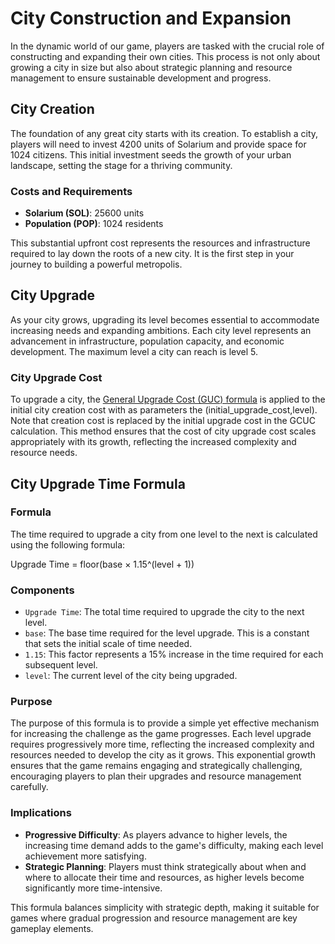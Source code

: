 # City Construction and Expansion

In the dynamic world of our game, players are tasked with the crucial role of constructing and expanding their own cities. This process is not only about growing a city in size but also about strategic planning and resource management to ensure sustainable development and progress.

## City Creation

The foundation of any great city starts with its creation. To establish a city, players will need to invest 4200 units of Solarium and provide space for 1024 citizens. This initial investment seeds the growth of your urban landscape, setting the stage for a thriving community.

### Costs and Requirements

- **Solarium (SOL)**: 25600 units
- **Population (POP)**: 1024 residents

This substantial upfront cost represents the resources and infrastructure required to lay down the roots of a new city. It is the first step in your journey to building a powerful metropolis.

## City Upgrade

As your city grows, upgrading its level becomes essential to accommodate increasing needs and expanding ambitions. Each city level represents an advancement in infrastructure, population capacity, and economic development. The maximum level a city can reach is level 5.

### City Upgrade Cost

To upgrade a city, the [General Upgrade Cost (GUC) formula](buildings_productions.md#general-upgrade-cost-guc) is applied to the initial city creation cost with as parameters the (initial_upgrade_cost,level). Note that creation cost is replaced by the initial upgrade cost in the GCUC calculation. This method ensures that the cost of city upgrade cost scales appropriately with its growth, reflecting the increased complexity and resource needs.

## City Upgrade Time Formula

### Formula
The time required to upgrade a city from one level to the next is calculated using the following formula:

Upgrade Time = floor(base × 1.15^(level + 1))

### Components

- `Upgrade Time`: The total time required to upgrade the city to the next level.
- `base`: The base time required for the level upgrade. This is a constant that sets the initial scale of time needed.
- `1.15`: This factor represents a 15% increase in the time required for each subsequent level.
- `level`: The current level of the city being upgraded.

### Purpose

The purpose of this formula is to provide a simple yet effective mechanism for increasing the challenge as the game progresses. Each level upgrade requires progressively more time, reflecting the increased complexity and resources needed to develop the city as it grows. This exponential growth ensures that the game remains engaging and strategically challenging, encouraging players to plan their upgrades and resource management carefully.

### Implications

- **Progressive Difficulty**: As players advance to higher levels, the increasing time demand adds to the game's difficulty, making each level achievement more satisfying.
- **Strategic Planning**: Players must think strategically about when and where to allocate their time and resources, as higher levels become significantly more time-intensive.

This formula balances simplicity with strategic depth, making it suitable for games where gradual progression and resource management are key gameplay elements.
